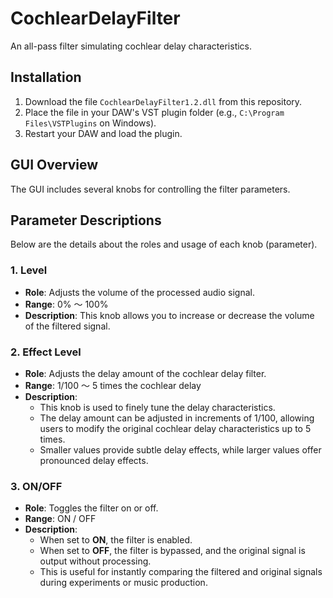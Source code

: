 # CochlearDelayFilter
An all-pass filter simulating cochlear delay characteristics.

## Installation
1. Download the file `CochlearDelayFilter1.2.dll` from this repository.
2. Place the file in your DAW's VST plugin folder (e.g., `C:\Program Files\VSTPlugins` on Windows).
3. Restart your DAW and load the plugin.


## GUI Overview


The GUI includes several knobs for controlling the filter parameters.

## Parameter Descriptions
Below are the details about the roles and usage of each knob (parameter).

### 1. **Level**
- **Role**: Adjusts the volume of the processed audio signal.
- **Range**: 0% ～ 100%
- **Description**: This knob allows you to increase or decrease the volume of the filtered signal.

### 2. **Effect Level**
- **Role**: Adjusts the delay amount of the cochlear delay filter.
- **Range**: 1/100 ～ 5 times the cochlear delay
- **Description**: 
  - This knob is used to finely tune the delay characteristics.
  - The delay amount can be adjusted in increments of 1/100, allowing users to modify the original cochlear delay characteristics up to 5 times.
  - Smaller values provide subtle delay effects, while larger values offer pronounced delay effects.

### 3. **ON/OFF**
- **Role**: Toggles the filter on or off.
- **Range**: ON / OFF
- **Description**:
  - When set to **ON**, the filter is enabled.
  - When set to **OFF**, the filter is bypassed, and the original signal is output without processing.
  - This is useful for instantly comparing the filtered and original signals during experiments or music production.
